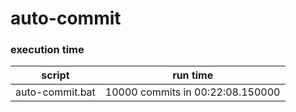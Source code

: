 # auto-commit

### execution time 

| script | run time |
| ------ | -------- |
| auto-commit.bat | 10000 commits in 00:22:08.150000  |
